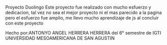 Proyecto Duolingo
Este proyecto fue realizado con mucho esfuerzo y dedicacion, tal vez no sea el mejor proyecto ni el mas parecido a la pagina
pero el esfuerzo fue amplio, me llevo mucho aprendizaje de js al concluir con este proyecto

Hecho por:ANTONYO ANGEL HERRERA HERRERA del 6° semestre de IGTI
UNIVERSIDAD MESOAMERICANA DE SAN AGUSTIN
